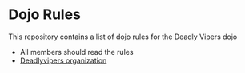 Dojo Rules
==========

This repository contains a list of dojo rules for the Deadly Vipers dojo

* All members should read the rules
* [Deadlyvipers organization]("htpps://github.com/deadlyvipers")
